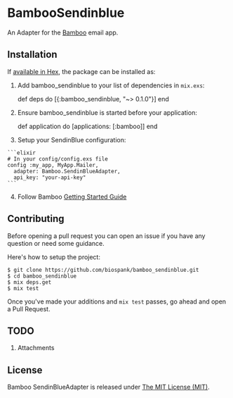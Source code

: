 # BambooSendinblue

An Adapter for the [Bamboo](https://github.com/thoughtbot/bamboo) email app.

## Installation

If [available in Hex](https://hex.pm/docs/publish), the package can be installed as:

  1. Add bamboo_sendinblue to your list of dependencies in `mix.exs`:

        def deps do
          [{:bamboo_sendinblue, "~> 0.1.0"}]
        end

  2. Ensure bamboo_sendinblue is started before your application:

        def application do
          [applications: [:bamboo]]
        end

  3. Setup your SendinBlue configuration:

    ```elixir
    # In your config/config.exs file
    config :my_app, MyApp.Mailer,
      adapter: Bamboo.SendinBlueAdapter,
      api_key: "your-api-key"
    ```

4. Follow Bamboo [Getting Started Guide](https://github.com/thoughtbot/bamboo#getting-started)

## Contributing

Before opening a pull request you can open an issue if you have any question or need some guidance.

Here's how to setup the project:

```
$ git clone https://github.com/biospank/bamboo_sendinblue.git
$ cd bamboo_sendinblue
$ mix deps.get
$ mix test
```

Once you've made your additions and `mix test` passes, go ahead and open a Pull Request.

## TODO

1. Attachments

## License

Bamboo SendinBlueAdapter is released under [The MIT License (MIT)](https://opensource.org/licenses/MIT).
